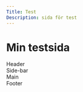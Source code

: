 ```yaml
---
Title: Test
Description: sida för test
---
```


Min testsida
==========================


<div class="grid wrapper">
<div class="header-grid">Header</div>

<div class="side-bar">Side-bar</div>
<div class="main-grid">Main</div>

<div class="footer-grid">Footer</div>
</div>
